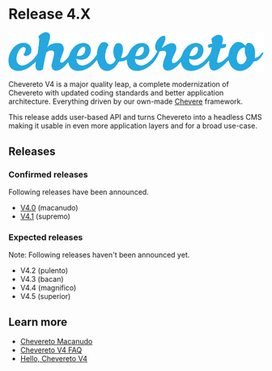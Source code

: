 # Release 4.X

![logo](../src/4.X/logo.svg)

Chevereto V4 is a major quality leap, a complete modernization of Chevereto with updated coding standards and better application architecture. Everything driven by our own-made [Chevere](https://chevere.org) framework.

This release adds user-based API and turns Chevereto into a headless CMS making it usable in even more application layers and for a broad use-case.

## Releases

### Confirmed releases

Following releases have been announced.

* [V4.0](https://chevereto.com/community/threads/chevereto-v4-0-macanudo-announcement.13188/) (macanudo)
* [V4.1](https://chevereto.com/community/threads/chevereto-v4-1-supremo-announcement.13221/) (supremo)

### Expected releases

Note: Following releases haven't been announced yet.

* V4.2 (pulento)
* V4.3 (bacan)
* V4.4 (magnifico)
* V4.5 (superior)

## Learn more

* [Chevereto Macanudo](https://blog.chevereto.com/chevereto-macanudo/)
* [Chevereto V4 FAQ](https://blog.chevereto.com/chevereto-v4-faq/)
* [Hello, Chevereto V4](https://blog.chevereto.com/hello-chevereto-v4/)

